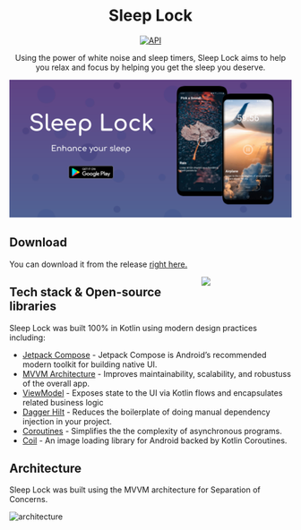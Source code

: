 <h1 align="center">Sleep Lock</h1>

<p align="center">
  <a href="https://android-arsenal.com/api?level=21"><img alt="API" src="https://img.shields.io/badge/API-21%2B-brightgreen.svg?style=flat"/></a>
</p>

<p align="center">
Using the power of white noise and sleep timers, Sleep Lock aims to help you relax and focus by helping you get the sleep you deserve.

<p align="center">
<img src= "preview/sleep_lock_feature_graphic.png"/>
</p>


## Download
You can download it from the release [right here.](https://github.com/That1guy17/SleepLock/releases)

<img src="/preview/sleep-lock-preview-gif.gif" align="right" width="32%"/>

## Tech stack & Open-source libraries

Sleep Lock was built 100% in Kotlin using modern design practices including:

- [Jetpack Compose](https://developer.android.com/jetpack/compose) - Jetpack Compose is Android’s recommended modern toolkit for building native UI.
- [MVVM Architecture](https://developer.android.com/topic/architecture#modern-app-architecture) - Improves maintainability, scalability, and robustuss of the overall app.
- [ViewModel](https://developer.android.com/topic/libraries/architecture/viewmodel) - Exposes state to the UI via Kotlin flows and encapsulates related business logic
- [Dagger Hilt](https://developer.android.com/training/dependency-injection/hilt-android) - Reduces the boilerplate of doing manual dependency injection in your project.
- [Coroutines](https://kotlinlang.org/docs/coroutines-overview.html) - Simplifies the the complexity of asynchronous programs.
- [Coil](https://coil-kt.github.io/coil/) - An image loading library for Android backed by Kotlin Coroutines.

## Architecture
Sleep Lock was built using the MVVM architecture for Separation of Concerns.

![architecture](https://cdn-images-1.medium.com/max/1200/1*KnYBBZIDDeg4zVDDEcLw2A.png)
